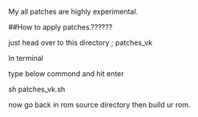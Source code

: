 My all patches are highly experimental.

##How to apply patches.??????

just head over to this directory ; patches_vk

In terminal 

type below commond and hit enter 

sh patches_vk.sh

now go back in rom source directory then build ur rom.
